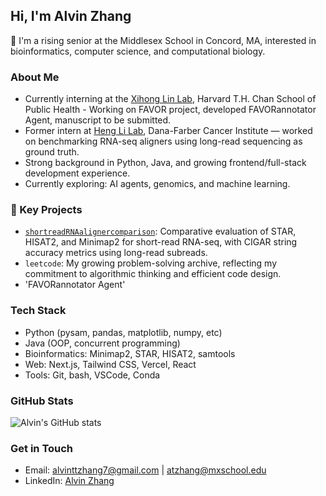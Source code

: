 ##  Hi, I'm Alvin Zhang

🔬 I'm a rising senior at the Middlesex School in Concord, MA, interested in bioinformatics, computer science, and computational biology.

### About Me
- Currently interning at the [Xihong Lin Lab](https://hsph.harvard.edu/research/lin-lab/), Harvard T.H. Chan School of Public Health - Working on FAVOR project, developed FAVORannotator Agent, manuscript to be submitted. 
- Former intern at [Heng Li Lab](https://hlilab.github.io/), Dana-Farber Cancer Institute — worked on benchmarking RNA-seq aligners using long-read sequencing as ground truth.
- Strong background in Python, Java, and growing frontend/full-stack development experience.
- Currently exploring: AI agents, genomics, and machine learning.

### 📌 Key Projects
- [`shortreadRNAalignercomparison`](https://github.com/alvintzhang/shortreadRNAalignercomparison): Comparative evaluation of STAR, HISAT2, and Minimap2 for short-read RNA-seq, with CIGAR string accuracy metrics using long-read subreads.
- `leetcode`: My growing problem-solving archive, reflecting my commitment to algorithmic thinking and efficient code design.
- 'FAVORannotator Agent'

### Tech Stack
- Python (pysam, pandas, matplotlib, numpy, etc)
- Java (OOP, concurrent programming)
- Bioinformatics: Minimap2, STAR, HISAT2, samtools
- Web: Next.js, Tailwind CSS, Vercel, React
- Tools: Git, bash, VSCode, Conda

### GitHub Stats
![Alvin's GitHub stats](https://github-readme-stats.vercel.app/api?username=alvintzhang&show_icons=true&theme=default&count_private=true)

### Get in Touch
- Email: [alvinttzhang7@gmail.com](mailto:alvinttzhang7@gmail.com) | [atzhang@mxschool.edu](mailto:atzhang@mxschool.edu)
- LinkedIn: [Alvin Zhang](www.linkedin.com/in/alvin-zhang-b261b22a7)
